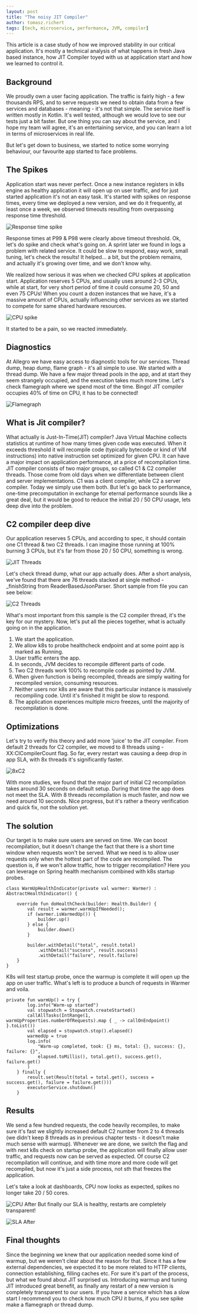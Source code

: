 ```yaml
---
layout: post
title: "The noisy JIT Compiler"
author: tomasz.richert
tags: [tech, microservice, performance, JVM, compiler]
---
```


This article is a case study of how we improved stability in our critical application.
It's mostly a technical analysis of what happens in fresh Java based instance,
how JIT Compiler toyed with us at application start and how we learned to control it.

## Background
We proudly own a user facing application. The traffic is fairly high - a few thousands RPS,
and to serve requests we need to obtain data from a few services and databases - meaning - it's not that simple.
The service itself is written mostly in Kotlin. It's well tested, although we would love to see our tests just a bit faster.
But one thing you can say about the service, and I hope my team will agree,
it's an entertaining service, and you can learn a lot in terms of microservices in real life.

But let's get down to business, we started to notice some worrying behaviour, our favourite app started to face problems.

## The Spikes
Application start was never perfect. Once a new instance registers in k8s engine as healthy application it will open up on user traffic,
and for just started application it's not an easy task.
It's started with spikes on response times, every time we deployed a new version, and we do it frequently, at least once a week, we observed timeouts
resulting from overpassing response time threshold.

![Response time spike](/assets/img/articles/2024-07-23-the-noisy-jit-compiler/response_time_spike_no_scale.png)

Response times at P99 & P98 were clearly above timeout threshold. Ok, let's do spike and check what's going on.
A sprint later we found in logs a problem with related service. It could be slow to respond, easy work, small tuning, let's check the results!
It helped... a bit, but the problem remains, and actually it's growing over time, and we don't know why.

We realized how serious it was when we checked CPU spikes at application start. Application reserves 5 CPUs, and usually uses around 2-3 CPUs, while at start,
for very short period of time it could consume 20, 50 and even 75 CPUs! When you count a dozen instances that we have, it's a massive amount of CPUs,
actually influencing other services as we started to compete for same shared hardware resources.

![CPU spike](/assets/img/articles/2024-07-23-the-noisy-jit-compiler/cpu_spike.png)

It started to be a pain, so we reacted immediately.

## Diagnostics
At Allegro we have easy access to diagnostic tools for our services. Thread dump, heap dump, flame graph - it's all simple to use.
We started with a thread dump. We have a few major thread pools in the app, and at start they seem strangely occupied, and the execution takes much more time.
Let's check flamegraph where we spend most of the time. Bingo! JIT compiler occupies 40% of time on CPU, it has to be connected!

![Flamegraph](/assets/img/articles/2024-07-23-the-noisy-jit-compiler/flamegraph-c2.png)

## What is Jit compiler?
What actually is Just-In-Time(JIT) compiler?
Java Virtual Machine collects statistics at runtime of how many times given code was executed. When it exceeds threshold it will recompile code
(typically bytecode or kind of VM instructions) into native instruction set optimized for given CPU. It can have a major impact on application performance,
at a price of recompilation time. JIT compiler consists of two major groups, so called C1 & C2 compiler threads. Those come from old days when we differentiate between client and server
implementations. C1 was a client compiler, while C2 a server compiler. Today we simply use them both.
But let's go back to performance, one-time precomputation in exchange for eternal performance sounds like a great deal, but it would be good to reduce
the initial 20 / 50 CPU usage, lets deep dive into the problem.

## C2 compiler deep dive
Our application reserves 5 CPUs, and according to spec, it should contain one C1 thread & two C2 threads. I can imagine those running at 100% burning 3 CPUs,
but it's far from those 20 / 50 CPU, something is wrong.

![JIT Threads](/assets/img/articles/2024-07-23-the-noisy-jit-compiler/jit_threads.png)

Let's check thread dump, what our app actually does.
After a short analysis, we've found that there are 76 threads stacked at single method - _finishString from ReaderBasedJsonParser.
Short sample from file you can see below:

![C2 Threads](/assets/img/articles/2024-07-23-the-noisy-jit-compiler/c2-threads.png)

What's most important from this sample is the C2 compiler thread, it's the key for our mystery.
Now, let's put all the pieces together, what is actually going on in the application.

1. We start the application.
2. We allow k8s to probe healthcheck endpoint and at some point app is marked as Running.
3. User traffic enters the app.
4. In seconds, JVM decides to recompile different parts of code.
5. Two C2 threads work 100% to recompile code as pointed by JVM.
6. When given function is being recompiled, threads are simply waiting for recompiled version, consuming resources.
7. Neither users nor k8s are aware that this particular instance is massively recompiling code. Until it's finished it might be slow to respond.
8. The application experiences multiple micro freezes, until the majority of recompilation is done.

## Optimizations
Let's try to verify this theory and add more 'juice' to the JIT compiler. From default 2 threads for C2 compiler, we moved to 8 threads using
-XX:CICompilerCount flag.
So far, every restart was causing a deep drop in app SLA, with 8x threads it's significantly faster.

![8xC2](/assets/img/articles/2024-07-23-the-noisy-jit-compiler/8x_C2.png)

With more studies, we found that the major part of initial C2 recompilation takes around 30 seconds on default setup. During that time the app does not meet the SLA.
With 8 threads recompilation is much faster, and now we need around 10 seconds. Nice progress, but it's rather a theory verification and quick fix,
not the solution yet.

## The solution
Our target is to make sure users are served on time. We can boost recompilation, but it doesn't change the fact that there is a short time window when
requests won't be served. What we need is to allow user requests only when the hottest part of the code are recompiled. The question is, if we won't allow
traffic, how to trigger recompilation?
Here you can leverage on Spring health mechanism combined with k8s startup probes.
```
class WarmUpHealthIndicator(private val warmer: Warmer) : AbstractHealthIndicator() {

    override fun doHealthCheck(builder: Health.Builder) {
        val result = warmer.warmUpIfNeeded();
        if (warmer.isWarmedUp()) {
            builder.up()
        } else {
            builder.down()
        }

        builder.withDetail("total", result.total)
            .withDetail("success", result.success)
            .withDetail("failure", result.failure)
    }
}
```
K8s will test startup probe, once the warmup is complete it will open up the app on user traffic.
What's left is to produce a bunch of requests in Warmer and voila.
```
private fun warmUp() = try {
        log.info("Warm-up started")
        val stopwatch = Stopwatch.createStarted()
        callAllTasks(IntRange(1, warmUpProperties.numberOfRequests).map { _ -> callOnEndpoint() }.toList())
        val elapsed = stopwatch.stop().elapsed()
        warmedUp = true
        log.info(
            "Warm-up completed, took: {} ms, total: {}, success: {}, failure: {}",
            elapsed.toMillis(), total.get(), success.get(), failure.get()
        )
    } finally {
        result.set(Result(total = total.get(), success = success.get(), failure = failure.get()))
        executorService.shutdown()
    }
```

## Results

We send a few hundred requests, the code heavily recompiles, to make sure it's fast we slightly increased default C2 number from 2 to 4 threads
(we didn't keep 8 threads as in previous chapter tests - it doesn't make much sense with warmup).
Whenever we are done, we switch the flag and with next k8s check on startup probe, the application will finally allow user traffic, and requests now can be
served as expected. Of course C2 recompilation will continue, and with time more and more code will get recompiled, but now it's just a side process, not sth
that freezes the application.

Let's take a look at dashboards, CPU now looks as expected, spikes no longer take 20 / 50 cores.

![CPU After](/assets/img/articles/2024-07-23-the-noisy-jit-compiler/cpu_after.png)
But finally our SLA is healthy, restarts are completely transparent!

![SLA After](/assets/img/articles/2024-07-23-the-noisy-jit-compiler/sla_after.png)

## Final thoughts
Since the beginning we knew that our application needed some kind of warmup, but we weren't clear about the reason for that. Since it has a few external
dependencies, we expected it to be more related to HTTP clients, connection establishing, filling caches etc. For sure it's part of the process, but what we
found about JIT surprised us. Introducing warmup and tuning JIT introduced great benefit, as finally any restart of a new version is
completely transparent to our users. If you have a service which has a slow start I recommend you to check how much CPU it burns, if you see spike
make a flamegraph or thread dump.

